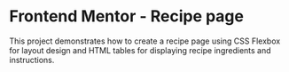 # Frontend Mentor - Recipe page

This project demonstrates how to create a recipe page using CSS Flexbox for layout design and HTML tables for displaying recipe ingredients and instructions.